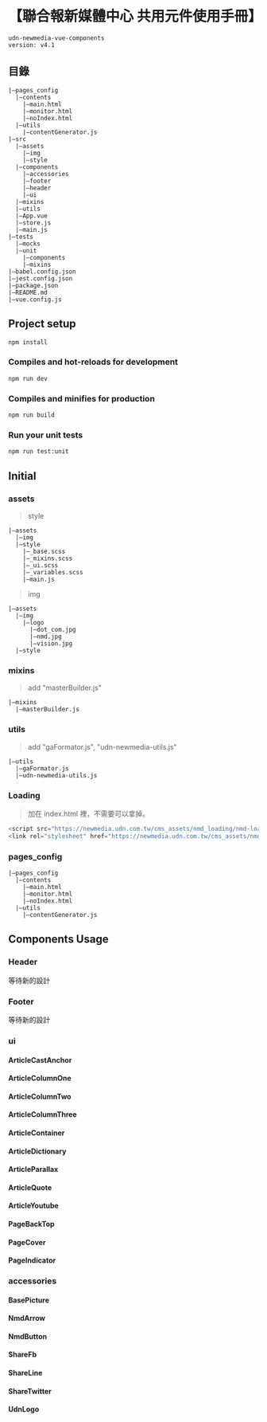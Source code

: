 # 【聯合報新媒體中心 共用元件使用手冊】

```=
udn-newmedia-vue-components
version: v4.1
```

## 目錄

```=
|—pages_config
  |—contents
    |—main.html
    |—monitor.html
    |—noIndex.html
  |—utils
    |—contentGenerator.js
|—src
  |—assets
    |—img
    |—style
  |—components
    |—accessories
    |—footer
    |—header
    |—ui
  |—mixins
  |—utils
  |—App.vue
  |—store.js
  |—main.js
|—tests
  |—mocks
  |—unit
    |—components
    |—mixins
|—babel.config.json
|—jest.config.json
|—package.json
|—README.md
|—vue.config.js
```

## Project setup

```=
npm install
```

### Compiles and hot-reloads for development

```=
npm run dev
```

### Compiles and minifies for production

```=
npm run build
```

### Run your unit tests

```=
npm run test:unit
```

## Initial

### assets

> style

```=
|—assets
  |—img
  |—style
    |—_base.scss
    |—_mixins.scss
    |—_ui.scss
    |—_variables.scss
    |—main.js
```

> img

```=
|—assets
  |—img
    |—logo
      |—dot_com.jpg
      |—nmd.jpg
      |—vision.jpg
  |—style
```

### mixins

> add "masterBuilder.js"

```=
|—mixins
  |—masterBuilder.js
```

### utils

> add "gaFormator.js", "udn-newmedia-utils.js"

```=
|—utils
  |—gaFormator.js
  |—udn-newmedia-utils.js
```

### Loading

> 加在 index.html 裡，不需要可以拿掉。

```js
<script src="https://newmedia.udn.com.tw/cms_assets/nmd_loading/nmd-loading.min.js"></script>
<link rel="stylesheet" href="https://newmedia.udn.com.tw/cms_assets/nmd_loading/nmd-loading.css" />
```

### pages_config

```=
|—pages_config
  |—contents
    |—main.html
    |—monitor.html
    |—noIndex.html
  |—utils
    |—contentGenerator.js
```

## Components Usage

### Header

等待新的設計

### Footer

等待新的設計

### ui

#### ArticleCastAnchor

#### ArticleColumnOne

#### ArticleColumnTwo

#### ArticleColumnThree

#### ArticleContainer

#### ArticleDictionary

#### ArticleParallax

#### ArticleQuote

#### ArticleYoutube

#### PageBackTop

#### PageCover

#### PageIndicator

### accessories

#### BasePicture

#### NmdArrow

#### NmdButton

#### ShareFb

#### ShareLine

#### ShareTwitter

#### UdnLogo
